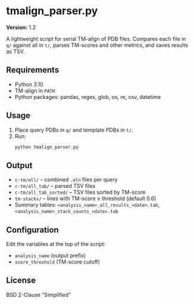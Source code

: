 # tmalign_parser.py

**Version:** 1.2

A lightweight script for serial TM-align of PDB files. Compares each file in `q/` against all in `t/`, parses TM-scores and other metrics, and saves results as TSV.

## Requirements

- Python 3.10
- TM-align in `PATH`
- Python packages: pandas, regex, glob, os, re, csv, datetime

## Usage

1. Place query PDBs in `q/` and template PDBs in `t/`.
2. Run:
   ```bash
   python tmalign_parser.py
   ```

## Output

- `c-tm/all/` – combined `.aln` files per query
- `c-tm/all_tab/` – parsed TSV files
- `c-tm/all_tab_sorted/` – TSV files sorted by TM-score
- `tm-stacks/` – lines with TM-score ≥ threshold (default 0.6)
- Summary tables: `<analysis_name>_all_results_<date>.tab`, `<analysis_name>_stack_counts_<date>.tab`

## Configuration

Edit the variables at the top of the script:
- `analysis_name` (output prefix)
- `score_threshold` (TM-score cutoff)

## License

BSD 2-Clause "Simplified"
